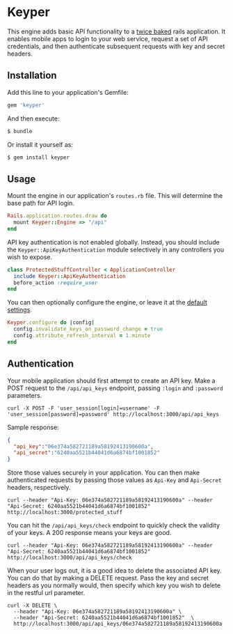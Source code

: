 # Keyper

This engine adds basic API functionality to a [twice baked](https://bitbucket.org/moser-inc/tb_core) rails application. It enables mobile apps to login to your web service, request a set of API credentials, and then authenticate subsequent requests with key and secret headers.

## Installation

Add this line to your application's Gemfile:

```ruby
gem 'keyper'
```

And then execute:
```bash
$ bundle
```

Or install it yourself as:
```bash
$ gem install keyper
```

## Usage

Mount the engine in our application's `routes.rb` file. This will determine the base path for API login.

```ruby
Rails.application.routes.draw do
  mount Keyper::Engine => "/api"
end
```

API key authentication is not enabled globally. Instead, you should include the `Keyper::ApiKeyAuthentication` module selectively in any controllers you wish to expose.

```ruby
class ProtectedStuffController < ApplicationController
  include Keyper::ApiKeyAuthentication
  before_action :require_user
end
```

You can then optionally configure the engine, or leave it at the [default settings](lib/keyper/configuration.rb).

```ruby
Keyper.configure do |config|
  config.invalidate_keys_on_password_change = true
  config.attribute_refresh_interval = 1.minute
end
```

## Authentication

Your mobile application should first attempt to create an API key. Make a POST request to the `/api/api_keys` endpoint, passing `:login` and `:password` parameters.

```
curl -X POST -F 'user_session[login]=username' -F 'user_session[password]=password' http://localhost:3000/api/api_keys
```

Sample response:

```json
{
  "api_key":"06e374a582721189a58192413190600a",
  "api_secret":"6240aa5521b44041d6a6874bf1001852"
}
```

Store those values securely in your application. You can then make authenticated requests by passing those values as `Api-Key` and `Api-Secret` headers, respectively.

```
curl --header "Api-Key: 06e374a582721189a58192413190600a" --header "Api-Secret: 6240aa5521b44041d6a6874bf1001852"  http://localhost:3000/protected_stuff
```

You can hit the `/api/api_keys/check` endpoint to quickly check the validity of your keys. A 200 response means your keys are good.

```
curl --header "Api-Key: 06e374a582721189a58192413190600a" --header "Api-Secret: 6240aa5521b44041d6a6874bf1001852"  http://localhost:3000/api/api_keys/check
```

When your user logs out, it is a good idea to delete the associated API key. You can do that by making a DELETE request. Pass the key and secret headers as you normally would, then specify which key you wish to delete in the restful url parameter.

```
curl -X DELETE \
  --header "Api-Key: 06e374a582721189a58192413190600a" \
  --header "Api-Secret: 6240aa5521b44041d6a6874bf1001852"  \
  http://localhost:3000/api/api_keys/06e374a582721189a58192413190600a
```
